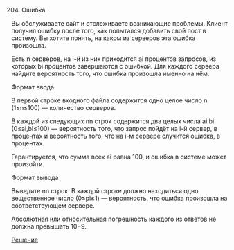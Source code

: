 204. Ошибка

Вы обслуживаете сайт и отслеживаете возникающие проблемы. Клиент получил ошибку после того, как попытался добавить свой пост в систему. Вы хотите понять, на каком из серверов эта ошибка произошла.

Есть n серверов, на i-й из них приходится ai процентов запросов, из которых bi процентов завершаются с ошибкой. Для каждого сервера найдите вероятность того, что ошибка произошла именно на нём.

Формат ввода

В первой строке входного файла содержится одно целое число n (1≤n≤100) — количество серверов.

В каждой из следующих nn строк содержится два целых числа ai bi (0≤ai,bi≤100) — вероятность того, что запрос пойдёт на i-й сервер, в процентах и вероятность того, что на i-м сервере случится ошибка, в процентах.

Гарантируется, что сумма всех ai равна 100, и ошибка в системе может произойти.

Формат вывода

Выведите nn строк. В каждой строке должно находиться одно вещественное число (0≤pi≤1) — вероятность, что ошибка произошла на соответствующем сервере.

Абсолютная или относительная погрешность каждого из ответов не должна превышать 10−9.

[Решение](solution.py)